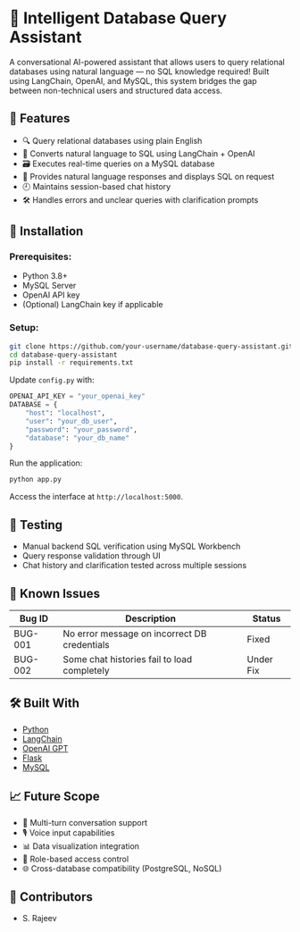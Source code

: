 
# 🧠 Intelligent Database Query Assistant

A conversational AI-powered assistant that allows users to query relational databases using natural language — no SQL knowledge required! Built using LangChain, OpenAI, and MySQL, this system bridges the gap between non-technical users and structured data access.

## 🚀 Features

- 🔍 Query relational databases using plain English
- 🧠 Converts natural language to SQL using LangChain + OpenAI
- 🗃️ Executes real-time queries on a MySQL database
- 💬 Provides natural language responses and displays SQL on request
- 🕘 Maintains session-based chat history
- 🛠️ Handles errors and unclear queries with clarification prompts



## 🔧 Installation

### Prerequisites:
- Python 3.8+
- MySQL Server
- OpenAI API key
- (Optional) LangChain key if applicable

### Setup:

```bash
git clone https://github.com/your-username/database-query-assistant.git
cd database-query-assistant
pip install -r requirements.txt
```

Update `config.py` with:
```python
OPENAI_API_KEY = "your_openai_key"
DATABASE = {
    "host": "localhost",
    "user": "your_db_user",
    "password": "your_password",
    "database": "your_db_name"
}
```

Run the application:
```bash
python app.py
```

Access the interface at `http://localhost:5000`.

## 🧪 Testing

- Manual backend SQL verification using MySQL Workbench
- Query response validation through UI
- Chat history and clarification tested across multiple sessions

## 🐞 Known Issues

| Bug ID   | Description                                          | Status     |
|----------|------------------------------------------------------|------------|
| BUG-001  | No error message on incorrect DB credentials         | Fixed      |
| BUG-002  | Some chat histories fail to load completely          | Under Fix  |


## 🛠️ Built With

- [Python](https://www.python.org/)
- [LangChain](https://www.langchain.com/)
- [OpenAI GPT](https://platform.openai.com/)
- [Flask](https://flask.palletsprojects.com/)
- [MySQL](https://www.mysql.com/)

## 📈 Future Scope

- 🔄 Multi-turn conversation support
- 🎙️ Voice input capabilities
- 📊 Data visualization integration
- 🔐 Role-based access control
- 🌐 Cross-database compatibility (PostgreSQL, NoSQL)

## 👥 Contributors

- S. Rajeev  
  


